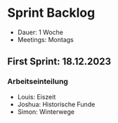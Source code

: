 # Sprint Backlog

- Dauer: 1 Woche
- Meetings: Montags

## First Sprint: 18.12.2023
### Arbeitseinteilung
- Louis: Eiszeit
- Joshua: Historische Funde
- Simon: Winterwege